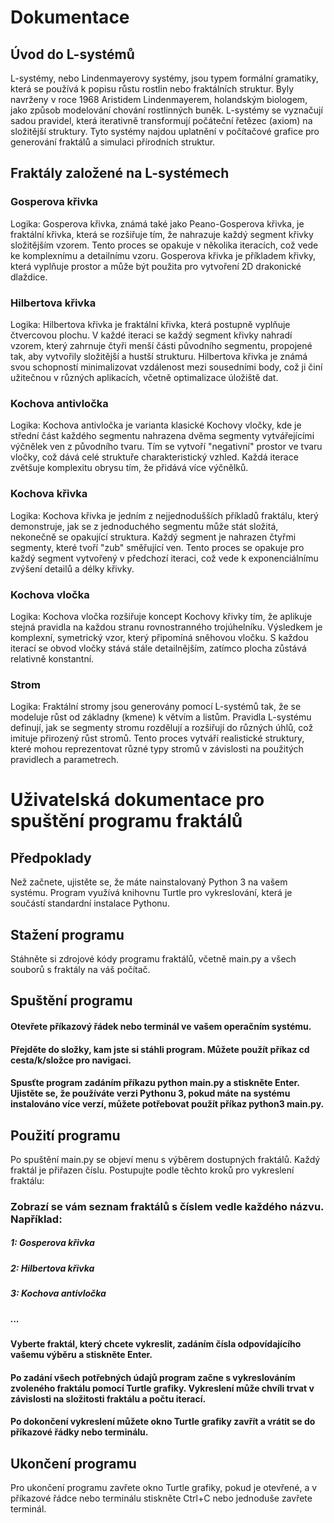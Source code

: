 # Dokumentace

## Úvod do L-systémů

L-systémy, nebo Lindenmayerovy systémy, jsou typem formální gramatiky, která se používá k popisu růstu rostlin nebo fraktálních struktur. Byly navrženy v roce 1968 Aristidem Lindenmayerem, holandským biologem, jako způsob modelování chování rostlinných buněk. L-systémy se vyznačují sadou pravidel, která iterativně transformují počáteční řetězec (axiom) na složitější struktury. Tyto systémy najdou uplatnění v počítačové grafice pro generování fraktálů a simulaci přírodních struktur.

## Fraktály založené na L-systémech

### Gosperova křivka
Logika: Gosperova křivka, známá také jako Peano-Gosperova křivka, je fraktální křivka, která se rozšiřuje tím, že nahrazuje každý segment křivky složitějším vzorem. Tento proces se opakuje v několika iteracích, což vede ke komplexnímu a detailnímu vzoru. Gosperova křivka je příkladem křivky, která vyplňuje prostor a může být použita pro vytvoření 2D drakonické dlaždice.

### Hilbertova křivka
Logika: Hilbertova křivka je fraktální křivka, která postupně vyplňuje čtvercovou plochu. V každé iteraci se každý segment křivky nahradí vzorem, který zahrnuje čtyři menší části původního segmentu, propojené tak, aby vytvořily složitější a hustší strukturu. Hilbertova křivka je známá svou schopností minimalizovat vzdálenost mezi sousedními body, což ji činí užitečnou v různých aplikacích, včetně optimalizace úložiště dat.

### Kochova antivločka
Logika: Kochova antivločka je varianta klasické Kochovy vločky, kde je střední část každého segmentu nahrazena dvěma segmenty vytvářejícími výčnělek ven z původního tvaru. Tím se vytvoří "negativní" prostor ve tvaru vločky, což dává celé struktuře charakteristický vzhled. Každá iterace zvětšuje komplexitu obrysu tím, že přidává více výčnělků.

### Kochova křivka
Logika: Kochova křivka je jedním z nejjednodušších příkladů fraktálu, který demonstruje, jak se z jednoduchého segmentu může stát složitá, nekonečně se opakující struktura. Každý segment je nahrazen čtyřmi segmenty, které tvoří "zub" směřující ven. Tento proces se opakuje pro každý segment vytvořený v předchozí iteraci, což vede k exponenciálnímu zvýšení detailů a délky křivky.

### Kochova vločka
Logika: Kochova vločka rozšiřuje koncept Kochovy křivky tím, že aplikuje stejná pravidla na každou stranu rovnostranného trojúhelníku. Výsledkem je komplexní, symetrický vzor, který připomíná sněhovou vločku. S každou iterací se obvod vločky stává stále detailnějším, zatímco plocha zůstává relativně konstantní.

### Strom
Logika: Fraktální stromy jsou generovány pomocí L-systémů tak, že se modeluje růst od základny (kmene) k větvím a listům. Pravidla L-systému definují, jak se segmenty stromu rozdělují a rozšiřují do různých úhlů, což imituje přirozený růst stromů. Tento proces vytváří realistické struktury, které mohou reprezentovat různé typy stromů v závislosti na použitých pravidlech a parametrech.




# Uživatelská dokumentace pro spuštění programu fraktálů

## Předpoklady

Než začnete, ujistěte se, že máte nainstalovaný Python 3 na vašem systému. Program využívá knihovnu Turtle pro vykreslování, která je součástí standardní instalace Pythonu.

## Stažení programu

Stáhněte si zdrojové kódy programu fraktálů, včetně main.py a všech souborů s fraktály na váš počítač.

## Spuštění programu

#### Otevřete příkazový řádek nebo terminál ve vašem operačním systému.
#### Přejděte do složky, kam jste si stáhli program. Můžete použít příkaz cd cesta/k/složce pro navigaci.
#### Spusťte program zadáním příkazu python main.py a stiskněte Enter. Ujistěte se, že používáte verzi Pythonu 3, pokud máte na systému instalováno více verzí, můžete potřebovat použít příkaz python3 main.py.

## Použití programu
Po spuštění main.py se objeví menu s výběrem dostupných fraktálů. Každý fraktál je přiřazen číslu. Postupujte podle těchto kroků pro vykreslení fraktálu:

### Zobrazí se vám seznam fraktálů s číslem vedle každého názvu. Například:
##### 1: Gosperova křivka
##### 2: Hilbertova křivka
##### 3: Kochova antivločka
##### ...

#### Vyberte fraktál, který chcete vykreslit, zadáním čísla odpovídajícího vašemu výběru a stiskněte Enter.
#### Po zadání všech potřebných údajů program začne s vykreslováním zvoleného fraktálu pomocí Turtle grafiky. Vykreslení může chvíli trvat v závislosti na složitosti fraktálu a počtu iterací.
#### Po dokončení vykreslení můžete okno Turtle grafiky zavřít a vrátit se do příkazové řádky nebo terminálu.

## Ukončení programu

Pro ukončení programu zavřete okno Turtle grafiky, pokud je otevřené, a v příkazové řádce nebo terminálu stiskněte Ctrl+C nebo jednoduše zavřete terminál.

